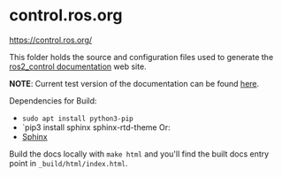 # control.ros.org
https://control.ros.org/

This folder holds the source and configuration files used to generate the
[ros2_control documentation](https://control.ros.org) web site.

**NOTE**: Current test version of the documentation can be found [here](https://ros-controls.github.io/control.ros.org/).

Dependencies for Build:
* `sudo apt install python3-pip`
* `pip3 install sphinx sphinx-rtd-theme
Or:
* [Sphinx](https://www.sphinx-doc.org/en/master/usage/installation.html)

Build the docs locally with `make html` and you'll find the built docs entry point in `_build/html/index.html`.

